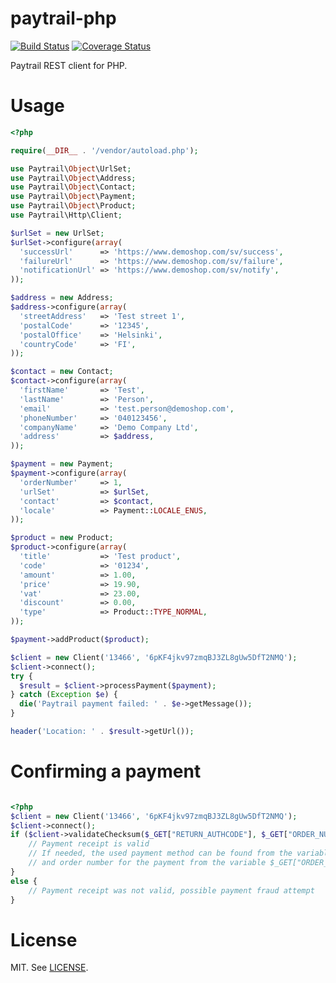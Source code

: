 paytrail-php
============

[![Build Status](https://travis-ci.org/digiaonline/paytrail-php.svg?branch=master)](https://travis-ci.org/digiaonline/paytrail-php)
[![Coverage Status](https://coveralls.io/repos/github/digiaonline/paytrail-php/badge.svg?branch=master)](https://coveralls.io/github/digiaonline/paytrail-php?branch=master)

Paytrail REST client for PHP.

# Usage

```php
<?php

require(__DIR__ . '/vendor/autoload.php');

use Paytrail\Object\UrlSet;
use Paytrail\Object\Address;
use Paytrail\Object\Contact;
use Paytrail\Object\Payment;
use Paytrail\Object\Product;
use Paytrail\Http\Client;

$urlSet = new UrlSet;
$urlSet->configure(array(
  'successUrl'      => 'https://www.demoshop.com/sv/success',
  'failureUrl'      => 'https://www.demoshop.com/sv/failure',
  'notificationUrl' => 'https://www.demoshop.com/sv/notify',
));

$address = new Address;
$address->configure(array(
  'streetAddress'   => 'Test street 1',
  'postalCode'      => '12345',
  'postalOffice'    => 'Helsinki',
  'countryCode'     => 'FI',
));

$contact = new Contact;
$contact->configure(array(
  'firstName'       => 'Test',
  'lastName'        => 'Person',
  'email'           => 'test.person@demoshop.com',
  'phoneNumber'     => '040123456',
  'companyName'     => 'Demo Company Ltd',
  'address'         => $address,
));

$payment = new Payment;
$payment->configure(array(
  'orderNumber'     => 1,
  'urlSet'          => $urlSet,
  'contact'         => $contact,
  'locale'          => Payment::LOCALE_ENUS,
));

$product = new Product;
$product->configure(array(
  'title'           => 'Test product',
  'code'            => '01234',
  'amount'          => 1.00,
  'price'           => 19.90,
  'vat'             => 23.00,
  'discount'        => 0.00,
  'type'            => Product::TYPE_NORMAL,
));

$payment->addProduct($product);

$client = new Client('13466', '6pKF4jkv97zmqBJ3ZL8gUw5DfT2NMQ');
$client->connect();
try {
  $result = $client->processPayment($payment);
} catch (Exception $e) {
  die('Paytrail payment failed: ' . $e->getMessage());
}

header('Location: ' . $result->getUrl());
```

# Confirming a payment

```php

<?php
$client = new Client('13466', '6pKF4jkv97zmqBJ3ZL8gUw5DfT2NMQ');
$client->connect();
if ($client->validateChecksum($_GET["RETURN_AUTHCODE"], $_GET["ORDER_NUMBER"], $_GET["TIMESTAMP"], $_GET["PAID"], $_GET["METHOD"])) {
    // Payment receipt is valid
    // If needed, the used payment method can be found from the variable $_GET["METHOD"]
    // and order number for the payment from the variable $_GET["ORDER_NUMBER"]
}
else {
    // Payment receipt was not valid, possible payment fraud attempt
}

```

# License
MIT. See [LICENSE](LICENSE).
